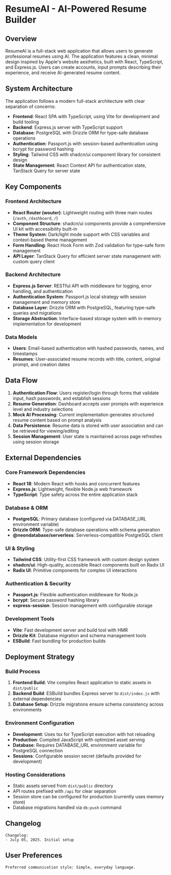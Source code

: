 # ResumeAI - AI-Powered Resume Builder

## Overview

ResumeAI is a full-stack web application that allows users to generate professional resumes using AI. The application features a clean, minimal design inspired by Apple's website aesthetics, built with React, TypeScript, and Express.js. Users can create accounts, input prompts describing their experience, and receive AI-generated resume content.

## System Architecture

The application follows a modern full-stack architecture with clear separation of concerns:

- **Frontend**: React SPA with TypeScript, using Vite for development and build tooling
- **Backend**: Express.js server with TypeScript support
- **Database**: PostgreSQL with Drizzle ORM for type-safe database operations
- **Authentication**: Passport.js with session-based authentication using bcrypt for password hashing
- **Styling**: Tailwind CSS with shadcn/ui component library for consistent design
- **State Management**: React Context API for authentication state, TanStack Query for server state

## Key Components

### Frontend Architecture
- **React Router (wouter)**: Lightweight routing with three main routes (`/auth`, `/dashboard`, `/`)
- **Component Structure**: shadcn/ui components provide a comprehensive UI kit with accessibility built-in
- **Theme System**: Dark/light mode support with CSS variables and context-based theme management
- **Form Handling**: React Hook Form with Zod validation for type-safe form management
- **API Layer**: TanStack Query for efficient server state management with custom query client

### Backend Architecture
- **Express.js Server**: RESTful API with middleware for logging, error handling, and authentication
- **Authentication System**: Passport.js local strategy with session management and memory store
- **Database Layer**: Drizzle ORM with PostgreSQL, featuring type-safe queries and migrations
- **Storage Abstraction**: Interface-based storage system with in-memory implementation for development

### Data Models
- **Users**: Email-based authentication with hashed passwords, names, and timestamps
- **Resumes**: User-associated resume records with title, content, original prompt, and creation dates

## Data Flow

1. **Authentication Flow**: Users register/login through forms that validate input, hash passwords, and establish sessions
2. **Resume Generation**: Dashboard accepts user prompts with experience level and industry selections
3. **Mock AI Processing**: Current implementation generates structured resume content based on prompt analysis
4. **Data Persistence**: Resume data is stored with user association and can be retrieved for viewing/editing
5. **Session Management**: User state is maintained across page refreshes using session storage

## External Dependencies

### Core Framework Dependencies
- **React 18**: Modern React with hooks and concurrent features
- **Express.js**: Lightweight, flexible Node.js web framework
- **TypeScript**: Type safety across the entire application stack

### Database & ORM
- **PostgreSQL**: Primary database (configured via DATABASE_URL environment variable)
- **Drizzle ORM**: Type-safe database operations with schema generation
- **@neondatabase/serverless**: Serverless-compatible PostgreSQL client

### UI & Styling
- **Tailwind CSS**: Utility-first CSS framework with custom design system
- **shadcn/ui**: High-quality, accessible React components built on Radix UI
- **Radix UI**: Primitive components for complex UI interactions

### Authentication & Security
- **Passport.js**: Flexible authentication middleware for Node.js
- **bcrypt**: Secure password hashing library
- **express-session**: Session management with configurable storage

### Development Tools
- **Vite**: Fast development server and build tool with HMR
- **Drizzle Kit**: Database migration and schema management tools
- **ESBuild**: Fast bundling for production builds

## Deployment Strategy

### Build Process
1. **Frontend Build**: Vite compiles React application to static assets in `dist/public`
2. **Backend Build**: ESBuild bundles Express server to `dist/index.js` with external dependencies
3. **Database Setup**: Drizzle migrations ensure schema consistency across environments

### Environment Configuration
- **Development**: Uses tsx for TypeScript execution with hot reloading
- **Production**: Compiled JavaScript with optimized asset serving
- **Database**: Requires DATABASE_URL environment variable for PostgreSQL connection
- **Sessions**: Configurable session secret (defaults provided for development)

### Hosting Considerations
- Static assets served from `dist/public` directory
- API routes prefixed with `/api` for clear separation
- Session store can be configured for production (currently uses memory store)
- Database migrations handled via `db:push` command

## Changelog

```
Changelog:
- July 05, 2025. Initial setup
```

## User Preferences

```
Preferred communication style: Simple, everyday language.
```